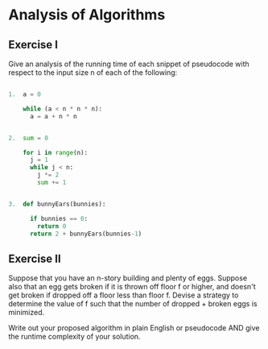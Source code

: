 # Analysis of Algorithms

## Exercise I

Give an analysis of the running time of each snippet of
pseudocode with respect to the input size n of each of the following:

``` python

1.  a = 0

    while (a < n * n * n):
      a = a + n * n

```

``` python

2.  sum = 0

    for i in range(n):
      j = 1
      while j < n:
        j *= 2
        sum += 1

```

``` python

3.  def bunnyEars(bunnies):

      if bunnies == 0:
        return 0
      return 2 + bunnyEars(bunnies-1)

```

## Exercise II

Suppose that you have an n-story building and plenty of eggs. Suppose also that an egg gets broken if it is thrown off floor f or higher, and doesn't get broken if dropped off a floor less than floor f. Devise a strategy to determine the value of f such that the number of dropped + broken eggs is minimized.

Write out your proposed algorithm in plain English or pseudocode AND give the runtime complexity of your solution.
